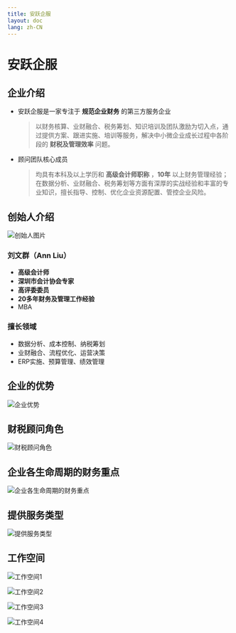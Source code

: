 ```yaml
---
title: 安跃企服
layout: doc
lang: zh-CN
---
```


# 安跃企服

## 企业介绍

- 安跃企服是一家专注于 **规范企业财务** 的第三方服务企业

    > 以财务核算、业财融合、税务筹划、知识培训及团队激励为切入点，通过提供方案、跟进实施、培训等服务，解决中小微企业成长过程中各阶段的 **财税及管理效率** 问题。

- 顾问团队核心成员

    > 均具有本科及以上学历和 **高级会计师职称** ，**10年** 以上财务管理经验；在数据分析、业财融合、税务筹划等方面有深厚的实战经验和丰富的专业知识，擅长指导、控制、优化企业资源配置、管控企业风险。

## 创始人介绍

<!-- <img  src="/img/company-introduction/image.png"  width="270" height = "380"  align = "right" /> -->
![创始人图片](/img/company-introduction/image.png#pic_right)

### 刘文群（Ann Liu）

- **高级会计师**
- **深圳市会计协会专家**
- **高评委委员**
- **20多年财务及管理工作经验**
- MBA

### 擅长领域

- 数据分析、成本控制、纳税筹划
- 业财融合、流程优化、运营决策
- ERP实施、预算管理、绩效管理

## 企业的优势

![企业优势](/img/company-introduction/image-1.png)

## 财税顾问角色

![财税顾问角色](/img/company-introduction/image-2.png)

## 企业各生命周期的财务重点

![企业各生命周期的财务重点](/img/company-introduction/image-3.png)

## 提供服务类型

![提供服务类型](/img/company-introduction/image-4.png)

## 工作空间

![工作空间1](/img/company-introduction/company-1.jpg)

![工作空间2](/img/company-introduction/company-2.jpg)

![工作空间3](/img/company-introduction/company-3.jpg)

![工作空间4](/img/company-introduction/company-4.jpg)
